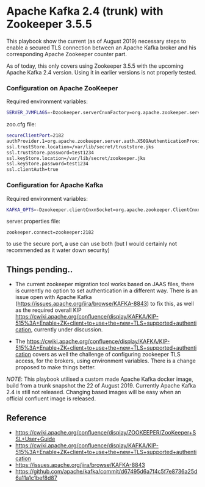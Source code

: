 # Apache Kafka 2.4 (trunk) with Zookeeper 3.5.5

This playbook show the current (as of August 2019) necessary steps to enable a secured TLS connection between an Apache Kafka broker and his corresponding
Apache Zookeeper counter part.

As of today, this only covers using Zookeeper 3.5.5 with the upcoming Apache Kafka 2.4 version. Using it in earlier versions is not properly tested.

### Configuration on Apache ZooKeeper

Required environment variables:

```bash
SERVER_JVMFLAGS=-Dzookeeper.serverCnxnFactory=org.apache.zookeeper.server.NettyServerCnxnFactory
````

zoo.cfg file:

```bash
secureClientPort=2182
authProvider.1=org.apache.zookeeper.server.auth.X509AuthenticationProvider
ssl.trustStore.location=/var/lib/secret/truststore.jks
ssl.trustStore.password=test1234
ssl.keyStore.location=/var/lib/secret/zookeeper.jks
ssl.keyStore.password=test1234
ssl.clientAuth=true
```

### Configuration for Apache Kafka

Required environment variables:

```bash
KAFKA_OPTS=-Dzookeeper.clientCnxnSocket=org.apache.zookeeper.ClientCnxnSocketNetty -Dzookeeper.client.secure=true -Dzookeeper.ssl.keyStore.location=/var/lib/secret/kafka.jks -Dzookeeper.ssl.keyStore.password=confluent -Dzookeeper.ssl.trustStore.location=/var/lib/secret/truststore.jks  -Dzookeeper.ssl.trustStore.password=confluent
```

server.properties file:

```
zookeeper.connect=zookeeper:2182
```

to use the secure port, a use can use both (but I would certainly not recommended as it water down security)

## Things pending..

* The current zookeeper migration tool works based on JAAS files, there is currently no option to set authentication in a different way. There is an issue open with Apache Kafka (https://issues.apache.org/jira/browse/KAFKA-8843) to fix this, as well as the required overall KIP https://cwiki.apache.org/confluence/display/KAFKA/KIP-515%3A+Enable+ZK+client+to+use+the+new+TLS+supported+authentication, currently under discussion.

* The https://cwiki.apache.org/confluence/display/KAFKA/KIP-515%3A+Enable+ZK+client+to+use+the+new+TLS+supported+authentication covers as well the challenge of configuring zookeeper TLS access, for the brokers, using environment variables. There is a change proposed to make things better.

*NOTE*: This playbook utilised a custom made Apache Kafka docker image, build from a trunk snapshot the 22 of August 2019. Currently Apache Kafka 2.4 is still not released. Changing based images will be easy when an official confluent image is released.  

## Reference

* https://cwiki.apache.org/confluence/display/ZOOKEEPER/ZooKeeper+SSL+User+Guide
* https://cwiki.apache.org/confluence/display/KAFKA/KIP-515%3A+Enable+ZK+client+to+use+the+new+TLS+supported+authentication
* https://issues.apache.org/jira/browse/KAFKA-8843
* https://github.com/apache/kafka/commit/d67495d6a7f4c5f7e8736a25d6a11a1c1bef8d87
